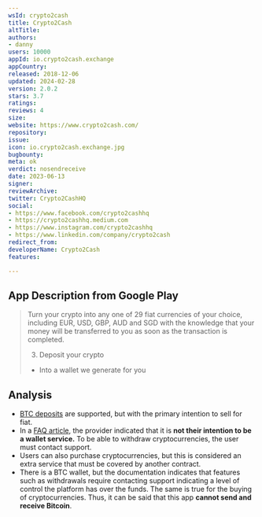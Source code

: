 ```yaml
---
wsId: crypto2cash
title: Crypto2Cash
altTitle: 
authors:
- danny
users: 10000
appId: io.crypto2cash.exchange
appCountry: 
released: 2018-12-06
updated: 2024-02-28
version: 2.0.2
stars: 3.7
ratings: 
reviews: 4
size: 
website: https://www.crypto2cash.com/
repository: 
issue: 
icon: io.crypto2cash.exchange.jpg
bugbounty: 
meta: ok
verdict: nosendreceive
date: 2023-06-13
signer: 
reviewArchive: 
twitter: Crypto2CashHQ
social:
- https://www.facebook.com/crypto2cashhq
- https://crypto2cashhq.medium.com
- https://www.instagram.com/crypto2cashhq
- https://www.linkedin.com/company/crypto2cash
redirect_from: 
developerName: Crypto2Cash
features: 

---
```


## App Description from Google Play

> Turn your crypto into any one of 29 fiat currencies of your choice, including EUR, USD, GBP, AUD and SGD with the knowledge that your money will be transferred to you as soon as the transaction is completed.
>
> 3. Deposit your crypto
> - Into a wallet we generate for you 

## Analysis 

- [BTC deposits](https://www.crypto2cash.com/how-to-deposit-your-cryptocurrency/) are supported, but with the primary intention to sell for fiat.  
- In a [FAQ article](https://www.crypto2cash.com/can-i-withdraw-the-cryptocurrency-i-have-deposited/), the provider indicated that it is **not their intention to be a wallet service.** To be able to withdraw cryptocurrencies, the user must contact support.
- Users can also purchase cryptocurrencies, but this is considered an extra service that must be covered by another contract. 
- There is a BTC wallet, but the documentation indicates that features such as withdrawals require contacting support indicating a level of control the platform has over the funds. The same is true for the buying of cryptocurrencies. Thus, it can be said that this app **cannot send and receive Bitcoin**.
